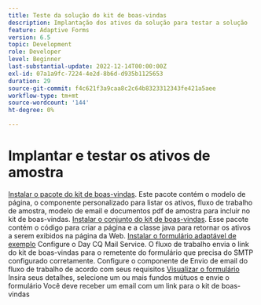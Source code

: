 ```yaml
---
title: Teste da solução do kit de boas-vindas
description: Implantação dos ativos da solução para testar a solução
feature: Adaptive Forms
version: 6.5
topic: Development
role: Developer
level: Beginner
last-substantial-update: 2022-12-14T00:00:00Z
exl-id: 07a1a9fc-7224-4e2d-8b6d-d935b1125653
duration: 29
source-git-commit: f4c621f3a9caa8c2c64b8323312343fe421a5aee
workflow-type: tm+mt
source-wordcount: '144'
ht-degree: 0%

---
```


# Implantar e testar os ativos de amostra

[Instalar o pacote do kit de boas-vindas](assets/welcomekit.zip). Este pacote contém o modelo de página, o componente personalizado para listar os ativos, fluxo de trabalho de amostra, modelo de email e documentos pdf de amostra para incluir no kit de boas-vindas.
[Instalar o conjunto do kit de boas-vindas](assets/welcomekit.core-1.0.0-SNAPSHOT.jar). Esse pacote contém o código para criar a página e a classe java para retornar os ativos a serem exibidos na página da Web.
[Instalar o formulário adaptável de exemplo](assets/account-openeing-form.zip)
Configure o Day CQ Mail Service. O fluxo de trabalho envia o link do kit de boas-vindas para o remetente do formulário que precisa do SMTP configurado corretamente.
Configure o componente de Envio de email do fluxo de trabalho de acordo com seus requisitos
[Visualizar o formulário](http://localhost:4502/content/dam/formsanddocuments/co-operators/accountopeningform/jcr:content?wcmmode=disabled)
Insira seus detalhes, selecione um ou mais fundos mútuos e envie o formulário
Você deve receber um email com um link para o kit de boas-vindas
